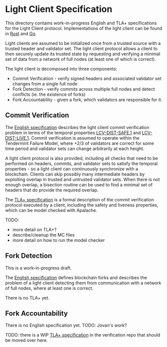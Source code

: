 # Light Client Specification

This directory contains work-in-progress English and TLA+ specifications for the Light Client
protocol. Implementations of the light client can be found in
[Rust](https://github.com/informalsystems/tendermint-rs/tree/master/light-client) and
[Go](https://github.com/tendermint/tendermint/tree/master/light).

Light clients are assumed to be initialized once from a trusted source 
with a trusted header and validator set. The light client
protocol allows a client to then securely update its trusted state by requesting and
verifying a minimal set of data from a network of full nodes (at least one of which is correct). 

The light client is decomposed into three components: 

- Commit Verification - verify signed headers and associated validator set changes from a single full node
- Fork Detection -  verify commits across multiple full nodes and detect conflicts (ie. the existence of forks)
- Fork Accountability - given a fork, which validators are responsible for it.

## Commit Verification

The [English specification](verification.md) describes the light client
commit verification problem in terms of the temporal properties
[LCV-DIST-SAFE.1](https://github.com/informalsystems/tendermint-rs/blob/master/docs/spec/lightclient/verification.md#lcv-dist-safe1) and 
[LCV-DIST-LIVE.1](https://github.com/informalsystems/tendermint-rs/blob/master/docs/spec/lightclient/verification.md#lcv-dist-live1). 
Commit verification is assumed to operate within the Tendermint Failure Model, where +2/3 of validators are correct for some time period and
validator sets can change arbitrarily at each height.

A light client protocol is also provided, including all checks that
need to be performed on headers, commits, and validator sets 
to satisfy the temporal properties - so a light client can continuously
synchronize with a blockchain. Clients can skip possibly
many intermediate headers by exploiting overlap in trusted and untrusted validator sets.
When there is not enough overlap, a bisection routine can be used to find a
minimal set of headers that do provide the required overlap.

The [TLA+ specification](Lightclient_A_1.tla) is a formal description of the
commit verification protocol executed by a client, including the safety and
liveness properties, which can be model checked with Apalache.

TODO: 
- more detail on TLA+?
- describe/cleanup the MC files 
- more detail on how to run the model checker

## Fork Detection

This is a work-in-progress draft.

The [English specification](detection.md) defines blockchain forks and describes
the problem of a light client detecting them from communication with a network
of full nodes, where at least one is correct.

There is no TLA+ yet.

## Fork Accountability

There is no English specification yet. TODO: Jovan's work?

TODO: there is a WIP [TLA+
specification](https://github.com/informalsystems/verification/pull/13) in the
verification repo that should be moved over here.

